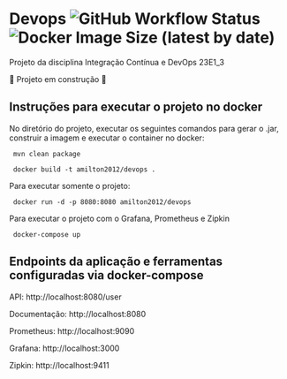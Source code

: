 # Devops ![GitHub Workflow Status](https://img.shields.io/github/actions/workflow/status/amiltonrn/devops/maven.yml) ![Docker Image Size (latest by date)](https://img.shields.io/docker/image-size/amilton2012/devops)
Projeto da disciplina Integração Contínua e DevOps 23E1_3

:construction: Projeto em construção :construction:

## Instruções para executar o projeto no docker
No diretório do projeto, executar os seguintes comandos para gerar o .jar, construir a imagem e executar o container no docker:
````
 mvn clean package
````
````
 docker build -t amilton2012/devops .
````

Para executar somente o projeto:
````
 docker run -d -p 8080:8080 amilton2012/devops
````

Para executar o projeto com o Grafana, Prometheus e Zipkin

```
 docker-compose up
```

## Endpoints da aplicação e ferramentas configuradas via docker-compose

API: http://localhost:8080/user

Documentação: http://localhost:8080

Prometheus: http://localhost:9090

Grafana: http://localhost:3000

Zipkin: http://localhost:9411
